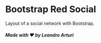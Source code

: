 # Bootstrap Red Social

Layout of a social network with Bootstrap.

##### Made with ❤️ by Leandro Arturi
